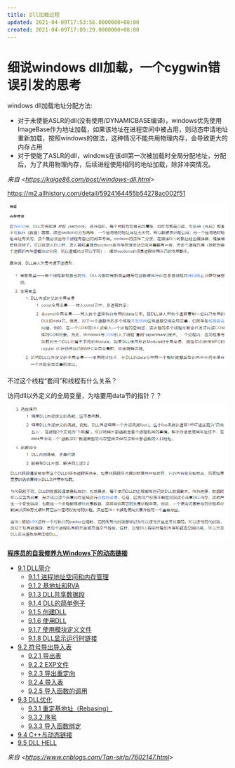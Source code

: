 ```yaml
---
title: Dll加载过程
updated: 2021-04-09T17:53:56.0000000+08:00
created: 2021-04-09T17:09:29.0000000+08:00
---
```


# 细说windows dll加载，一个cygwin错误引发的思考
windows dll加载地址分配方法:
- 对于未使能ASLR的dll(没有使用/DYNAMICBASE编译)，windows优先使用ImageBase作为地址加载，如果该地址在进程空间中被占用，则动态申请地址重新加载，按照windows的做法，这种情况不能共用物理内存，会导致更大的内存占用
- 对于使能了ASLR的dll，windows在该dll第一次被加载时全局分配地址，分配后，为了共用物理内存，后续进程使用相同的地址加载，除非冲突情况。

*来自 \<<https://kaige86.com/post/windows-dll.html>\>*

<https://m2.allhistory.com/detail/5924164455b54278ac002f51>

![image1](../../../../resources/image1-65.png)

不过这个线程“套间”和线程有什么关系？

访问dll以外定义的全局变量，为啥要用data节的指针？？

![image2](../../../../resources/image2-38.png)

[**程序员的自我修养九Windows下的动态链接**](https://www.cnblogs.com/Tan-sir/p/7602147.html)
- [9.1 DLL简介](https://www.cnblogs.com/Tan-sir/p/7602147.html#_label0)
  - [9.1.1 进程地址空间和内存管理](https://www.cnblogs.com/Tan-sir/p/7602147.html#_label0_0)
  - [9.1.2 基地址和RVA](https://www.cnblogs.com/Tan-sir/p/7602147.html#_label0_1)
  - [9.1.3 DLL共享数据段](https://www.cnblogs.com/Tan-sir/p/7602147.html#_label0_2)
  - [9.1.4 DLL的简单例子](https://www.cnblogs.com/Tan-sir/p/7602147.html#_label0_3)
  - [9.1.5 创建DLL](https://www.cnblogs.com/Tan-sir/p/7602147.html#_label0_4)
  - [9.1.6 使用DLL](https://www.cnblogs.com/Tan-sir/p/7602147.html#_label0_5)
  - [9.1.7 使用模块定义文件](https://www.cnblogs.com/Tan-sir/p/7602147.html#_label0_6)
  - [9.1.8 DLL显示运行时链接](https://www.cnblogs.com/Tan-sir/p/7602147.html#_label0_7)
- [9.2 符号导出导入表](https://www.cnblogs.com/Tan-sir/p/7602147.html#_label1)
  - [9.2.1 导出表](https://www.cnblogs.com/Tan-sir/p/7602147.html#_label1_0)
  - [9.2.2 EXP文件](https://www.cnblogs.com/Tan-sir/p/7602147.html#_label1_1)
  - [9.2.3 导出重定向](https://www.cnblogs.com/Tan-sir/p/7602147.html#_label1_2)
  - [9.2.4 导入表](https://www.cnblogs.com/Tan-sir/p/7602147.html#_label1_3)
  - [9.2.5 导入函数的调用](https://www.cnblogs.com/Tan-sir/p/7602147.html#_label1_4)
- [9.3 DLL优化](https://www.cnblogs.com/Tan-sir/p/7602147.html#_label2)
  - [9.3.1 重定基地址（Rebasing）](https://www.cnblogs.com/Tan-sir/p/7602147.html#_label2_0)
  - [9.3.2 序号](https://www.cnblogs.com/Tan-sir/p/7602147.html#_label2_1)
  - [9.3.3 导入函数绑定](https://www.cnblogs.com/Tan-sir/p/7602147.html#_label2_2)
- [9.4 C++与动态链接](https://www.cnblogs.com/Tan-sir/p/7602147.html#_label3)
- [9.5 DLL HELL](https://www.cnblogs.com/Tan-sir/p/7602147.html#_label4)

*来自 \<<https://www.cnblogs.com/Tan-sir/p/7602147.html>\>*

